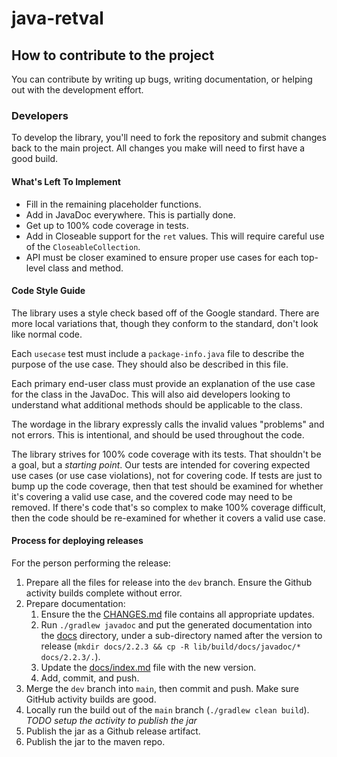 # java-retval

## How to contribute to the project

You can contribute by writing up bugs, writing documentation, or helping out with the development effort.


### Developers

To develop the library, you'll need to fork the repository and submit changes back to the main project.  All changes you make will need to first have a good build.


#### What's Left To Implement

* Fill in the remaining placeholder functions.
* Add in JavaDoc everywhere.  This is partially done.
* Get up to 100% code coverage in tests.
* Add in Closeable support for the `ret` values.  This will require careful use of the `CloseableCollection`.
* API must be closer examined to ensure proper use cases for each top-level class and method.


#### Code Style Guide

The library uses a style check based off of the Google standard.  There are more local variations that, though they conform to the standard, don't look like normal code.

Each `usecase` test must include a `package-info.java` file to describe the purpose of the use case.  They should also be described in this file.

Each primary end-user class must provide an explanation of the use case for the class in the JavaDoc.  This will also aid developers looking to understand what additional methods should be applicable to the class.

The wordage in the library expressly calls the invalid values "problems" and not errors.  This is intentional, and should be used throughout the code.

The library strives for 100% code coverage with its tests.  That shouldn't be a goal, but a *starting point*.  Our tests are intended for covering expected use cases (or use case violations), not for covering code.  If tests are just to bump up the code coverage, then that test should be examined for whether it's covering a valid use case, and the covered code may need to be removed.  If there's code that's so complex to make 100% coverage difficult, then the code should be re-examined for whether it covers a valid use case.


#### Process for deploying releases

For the person performing the release:

1. Prepare all the files for release into the `dev` branch.  Ensure the Github activity builds complete without error.
2. Prepare documentation:
   1. Ensure the the [CHANGES.md]() file contains all appropriate updates.
   2. Run `./gradlew javadoc` and put the generated documentation into the [docs]() directory, under a sub-directory named after the version to release (`mkdir docs/2.2.3 && cp -R lib/build/docs/javadoc/* docs/2.2.3/.`).
   3. Update the [docs/index.md]() file with the new version.
   4. Add, commit, and push.
3. Merge the `dev` branch into `main`, then commit and push.  Make sure GitHub activity builds are good.
4. Locally run the build out of the `main` branch (`./gradlew clean build`).  *TODO setup the activity to publish the jar*
5. Publish the jar as a Github release artifact.
6. Publish the jar to the maven repo.
